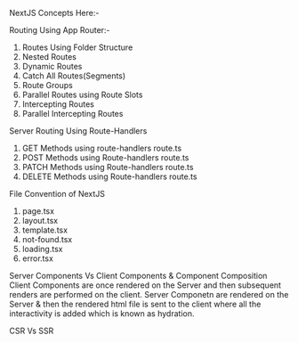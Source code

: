 NextJS Concepts Here:-

Routing Using App Router:-
1. Routes Using Folder Structure
2. Nested Routes
3. Dynamic Routes
4. Catch All Routes(Segments)
5. Route Groups
6. Parallel Routes using Route Slots
7. Intercepting Routes
8. Parallel Intercepting Routes

Server Routing Using Route-Handlers
1. GET Methods using route-handlers route.ts
2. POST Methods using Route-handlers route.ts
3. PATCH Methods using Route-handlers route.ts
4. DELETE Methods using Route-handlers route.ts

File Convention of NextJS
1. page.tsx
2. layout.tsx
3. template.tsx
4. not-found.tsx
5. loading.tsx
6. error.tsx

Server Components Vs Client Components & Component Composition
Client Components are once rendered on the Server and then subsequent renders are performed on the client.
Server Componetn are rendered on the Server & then the rendered html file is sent to the client where all the interactivity is added which is known as hydration.

CSR Vs SSR


